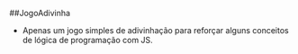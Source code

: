 ##JogoAdivinha

- Apenas um jogo simples de adivinhação para reforçar alguns conceitos de lógica de programação com JS.
